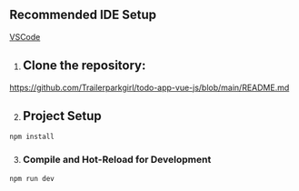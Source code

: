 ## Recommended IDE Setup

[VSCode](https://code.visualstudio.com/)



1. ## Clone the repository:

https://github.com/Trailerparkgirl/todo-app-vue-js/blob/main/README.md

2. ## Project Setup

```
npm install
```

3. ### Compile and Hot-Reload for Development

```
npm run dev
```

